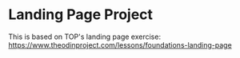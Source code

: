 # Landing Page Project 
This is based on TOP's landing page exercise: https://www.theodinproject.com/lessons/foundations-landing-page
